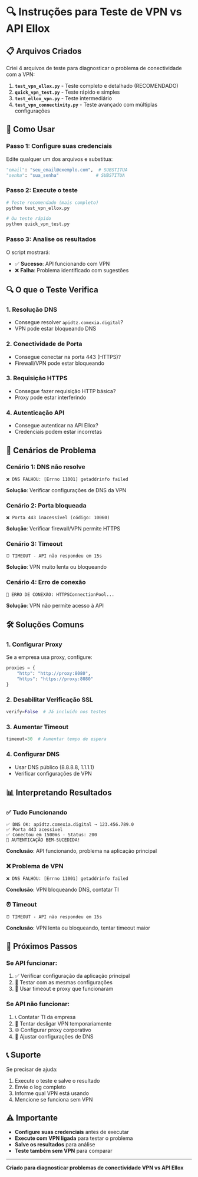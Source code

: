 # 🔍 Instruções para Teste de VPN vs API Ellox

## 📋 Arquivos Criados

Criei 4 arquivos de teste para diagnosticar o problema de conectividade com a VPN:

1. **`test_vpn_ellox.py`** - Teste completo e detalhado (RECOMENDADO)
2. **`quick_vpn_test.py`** - Teste rápido e simples
3. **`test_ellox_vpn.py`** - Teste intermediário
4. **`test_vpn_connectivity.py`** - Teste avançado com múltiplas configurações

## 🚀 Como Usar

### Passo 1: Configure suas credenciais
Edite qualquer um dos arquivos e substitua:
```python
"email": "seu_email@exemplo.com",  # SUBSTITUA
"senha": "sua_senha"              # SUBSTITUA
```

### Passo 2: Execute o teste
```bash
# Teste recomendado (mais completo)
python test_vpn_ellox.py

# Ou teste rápido
python quick_vpn_test.py
```

### Passo 3: Analise os resultados
O script mostrará:
- ✅ **Sucesso**: API funcionando com VPN
- ❌ **Falha**: Problema identificado com sugestões

## 🔍 O que o Teste Verifica

### 1. Resolução DNS
- Consegue resolver `apidtz.comexia.digital`?
- VPN pode estar bloqueando DNS

### 2. Conectividade de Porta
- Consegue conectar na porta 443 (HTTPS)?
- Firewall/VPN pode estar bloqueando

### 3. Requisição HTTPS
- Consegue fazer requisição HTTP básica?
- Proxy pode estar interferindo

### 4. Autenticação API
- Consegue autenticar na API Ellox?
- Credenciais podem estar incorretas

## 🎯 Cenários de Problema

### Cenário 1: DNS não resolve
```
❌ DNS FALHOU: [Errno 11001] getaddrinfo failed
```
**Solução**: Verificar configurações de DNS da VPN

### Cenário 2: Porta bloqueada
```
❌ Porta 443 inacessível (código: 10060)
```
**Solução**: Verificar firewall/VPN permite HTTPS

### Cenário 3: Timeout
```
⏰ TIMEOUT - API não respondeu em 15s
```
**Solução**: VPN muito lenta ou bloqueando

### Cenário 4: Erro de conexão
```
🔌 ERRO DE CONEXÃO: HTTPSConnectionPool...
```
**Solução**: VPN não permite acesso à API

## 🛠️ Soluções Comuns

### 1. Configurar Proxy
Se a empresa usa proxy, configure:
```python
proxies = {
    "http": "http://proxy:8080",
    "https": "https://proxy:8080"
}
```

### 2. Desabilitar Verificação SSL
```python
verify=False  # Já incluído nos testes
```

### 3. Aumentar Timeout
```python
timeout=30  # Aumentar tempo de espera
```

### 4. Configurar DNS
- Usar DNS público (8.8.8.8, 1.1.1.1)
- Verificar configurações de VPN

## 📊 Interpretando Resultados

### ✅ Tudo Funcionando
```
✅ DNS OK: apidtz.comexia.digital → 123.456.789.0
✅ Porta 443 acessível
✅ Conectou em 1500ms - Status: 200
🎉 AUTENTICAÇÃO BEM-SUCEDIDA!
```
**Conclusão**: API funcionando, problema na aplicação principal

### ❌ Problema de VPN
```
❌ DNS FALHOU: [Errno 11001] getaddrinfo failed
```
**Conclusão**: VPN bloqueando DNS, contatar TI

### ⏰ Timeout
```
⏰ TIMEOUT - API não respondeu em 15s
```
**Conclusão**: VPN lenta ou bloqueando, tentar timeout maior

## 🔧 Próximos Passos

### Se API funcionar:
1. ✅ Verificar configuração da aplicação principal
2. 🔧 Testar com as mesmas configurações
3. 📝 Usar timeout e proxy que funcionaram

### Se API não funcionar:
1. 📞 Contatar TI da empresa
2. 🔄 Tentar desligar VPN temporariamente
3. 🌐 Configurar proxy corporativo
4. 🔧 Ajustar configurações de DNS

## 📞 Suporte

Se precisar de ajuda:
1. Execute o teste e salve o resultado
2. Envie o log completo
3. Informe qual VPN está usando
4. Mencione se funciona sem VPN

## ⚠️ Importante

- **Configure suas credenciais** antes de executar
- **Execute com VPN ligada** para testar o problema
- **Salve os resultados** para análise
- **Teste também sem VPN** para comparar

---

**Criado para diagnosticar problemas de conectividade VPN vs API Ellox**

